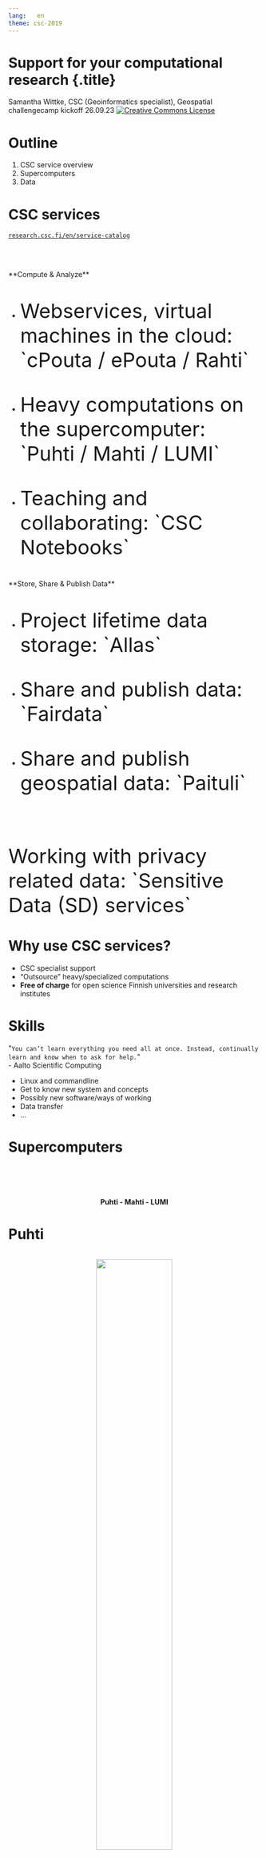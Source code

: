 ```yaml
---
lang:   en
theme: csc-2019
---
```


# Support for your computational research {.title}

Samantha Wittke, CSC (Geoinformatics specialist), Geospatial challengecamp kickoff 26.09.23 
<a rel="license" href="http://creativecommons.org/licenses/by-sa/4.0/"><img alt="Creative Commons License" style="border-width:0;" src="https://i.creativecommons.org/l/by-sa/4.0/88x31.png" /></a>

# Outline

1. CSC service overview
2. Supercomputers
3. Data

# CSC services

[`research.csc.fi/en/service-catalog`](https://research.csc.fi/en/service-catalog)

<br></br>
<div class="column">
**Compute & Analyze**

* <p style="font-size:40px;"> Webservices, virtual machines in the cloud: `cPouta / ePouta / Rahti` </p>
* <p style="font-size:40px;"> Heavy computations on the supercomputer: `Puhti / Mahti / LUMI` </p>
* <p style="font-size:40px;"> Teaching and collaborating: `CSC Notebooks` </p>
</div>
<div class="column">
**Store, Share & Publish Data**

* <p style="font-size:40px;"> Project lifetime data storage: `Allas` </p>
* <p style="font-size:40px;"> Share and publish data: `Fairdata`</p>
* <p style="font-size:40px;"> Share and publish geospatial data: `Paituli`</p>
</div>

<br>

<div><p style="font-size:40px;">Working with privacy related data: `Sensitive Data (SD) services`</p></div>

# Why use CSC services?

* CSC specialist support
* “Outsource” heavy/specialized computations
* **Free of charge** for open science Finnish universities and research institutes

# Skills

<p align="center">

"`You can’t learn everything you need all at once.
Instead, continually learn and know when to ask for help.`"
<br> - Aalto Scientific Computing

</p>

* Linux and commandline
* Get to know new system and concepts
* Possibly new software/ways of working
* Data transfer 
* ...

# Supercomputers

<br><br><br>

<p align="center">
<b>Puhti - Mahti - LUMI</b>
</p>

# Puhti

<div class="column">

<p align="center">
  <img src="../images/puhti_a4.jpg" width="55%">
</p>

</div>

<div class="column" >

<br>

* Use cases from interactive single core data processing to medium scale parallel simulations
* `~28 000` Intel CPUs 
* `240` Nvidia V100 GPUs 
* wide stack of pre-installed software
</div>

# Puhti webinterface 

<p>&rarr; check your data, testing, code development, file management, quotas, apps</p>

<p align="center">
[`https://puhti.csc.fi`](https://puhti.csc.fi)
</p>

<p align="center">
  <img src="../images/puhti_webinterface_overview.png" width="55%">
</p>


# Puhti applications

<div class="column">
* CloudCompare
* FORCE 
* GDAL/OGR
* GRASS GIS
* Julia
* LasTools
* MatLab 
* OpenDroneMap
* Orfeo Toolbox
* PCL
* PDAL
</div>

<div class="column">
* Python geospatial packages: geoconda
* QGIS
* R geospatial packages: r-env
* SagaGIS
* SNAP, Sen2cor, sen2mosaic
* WhiteboxTools
* Zonation
* Deep learning: pytorch, tensorflow

<p><b>Something missing? &rarr; Ask us :) </b></p>

</div>

# Data available on Puhti

<div class="column">

* Large commonly used geospatial datasets with open license
* Removes transfer bottleneck
* Located at: `/appl/data/geo/`
* All Puhti users have read access

</div>
<div class="column">

* ~13 TB of datasets available:
  * Paituli data 
  * SYKE open datasets
  * LUKE Multi-source national forest inventory
  * NLS Virtual rasters for DEMs
  * Sentinel and Landsat mosaics

</div>

<br>

<div>
[List of spatial data in computing environment](https://docs.csc.fi/data/datasets/spatial-data-in-csc-computing-env/)
</div>

# Mahti

<div class="column">

<p align="center">
  <img src="../images/mahti_a4.jpg" width="55%">
</p>

</div>

<div class="column">

<br>

* Geared towards medium and large scale parallel simulations
* `~90 000` Intel CPUs
* `96` Nvidia A100 GPUs 
* some pre-installed software

</div>

# LUMI

<div class="column">

<p align="center">
  <img src="../images/lumi2.jpg" width="95%">
</p>
</div>

<div class="column">

<br>

* Research + industry and SME access
* `~100 000`  AMD EPYK CPUs
* `~10 000` AMD MI250X GPUs
* Some pre-installed software
</div>

# Why use a supercomputer?

<p style="font-size:40px;">&#8987; Resource needs (time, memory, storage, GPU)</p>
<p style="font-size:40px;">&#128126; “Outsource” heavy computations, keep own computer free</p>
<p style="font-size:40px;">&#127960; Prebuilt environments, application availability</p>
<p style="font-size:40px;">&#128202; Run many experiments at same time</p>
<p style="font-size:40px;">&#127760; Data availability</p>
<p style="font-size:40px;">&#128101; Collaboration possibility</p>
<p style="font-size:40px;">&#10067; CSC specialist support</p>
<p style="font-size:40px;">&#128184; Free of charge for open science at Finnish universities and research institutes.</p>


# Harnessing the power

<p align="center">
Supercomputer != laptop
</p>

<br><br>

&rarr; Geocomputing course 12.+13. October 2023


# Data - Acquisition

Non-CSC services: 


* Paikkatietohakemisto.fi
* avoindata.fi
* Statistics Finland paikkatietoainesto

# Data - Acquisition

<br><br>

FAIRDATA services
&rarr; Paituli spatial data download service

# Data - Storage

* On disk for frequent use
* Object storage Allas


# Allas object storage

* Object storage 
* Data gateway to CSC environment
* Up to 200TB for free
* Connected to CSC project
* Project lifetime data storage
* Some tools support direct read from Allas
* NOT a file system, data management environment, backup service

# Training

* ['CSC computing environment' self-study course](https://ssl.eventilla.com/csccompenvselflearn)
* ['Research data management' self-study course](https://ssl.eventilla.com/event/v8B6B)
* [CodeRefinery materials for FAIR research software development practices](https://coderefinery.org/lessons/core/)
* [CSC geoinformatics training materials](https://research.csc.fi/gis-learning-materials)

<br><br>
-> follow our [training calendar](https://www.csc.fi/en/training#training-calendar)

# Mentoring

Email to: 
<p align="center">

servicedesk@csc.fi
CC: giscoord@csc.fi

</p>

<br><br>

We are happy to offer mentoring sessions: 
* technical level
* service and tools choice
